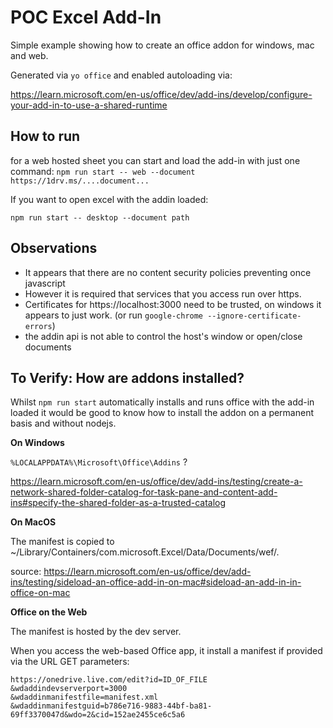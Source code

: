 # POC Excel Add-In

Simple example showing how to create an office addon for windows, mac and web.

Generated via `yo office` and enabled autoloading via:

https://learn.microsoft.com/en-us/office/dev/add-ins/develop/configure-your-add-in-to-use-a-shared-runtime

## How to run

for a web hosted sheet you can start and load the add-in with just one command:
`npm run start -- web --document https://1drv.ms/....document...`

If you want to open excel with the addin loaded:

`npm run start -- desktop --document path`

## Observations


- It appears that there are no content security policies preventing once javascript
- However it is required that services that you access run over https.
- Certificates for https://localhost:3000 need to be trusted, on windows it appears to just work. (or run `google-chrome --ignore-certificate-errors`)
- the addin api is not able to control the host's window  or open/close documents


## To Verify: How are addons installed?

Whilst `npm run start` automatically installs and runs office with the add-in loaded it would be good to know how to install the addon on a permanent basis and without nodejs.


**On Windows**

`%LOCALAPPDATA%\Microsoft\Office\Addins` ?

https://learn.microsoft.com/en-us/office/dev/add-ins/testing/create-a-network-shared-folder-catalog-for-task-pane-and-content-add-ins#specify-the-shared-folder-as-a-trusted-catalog

**On MacOS**

The manifest is copied to ~/Library/Containers/com.microsoft.Excel/Data/Documents/wef/.

source: https://learn.microsoft.com/en-us/office/dev/add-ins/testing/sideload-an-office-add-in-on-mac#sideload-an-add-in-in-office-on-mac

**Office on the Web**

The manifest is hosted by the dev server.

When you access the web-based Office app, it install a manifest if provided via the URL GET parameters:

```
https://onedrive.live.com/edit?id=ID_OF_FILE
&wdaddindevserverport=3000
&wdaddinmanifestfile=manifest.xml
&wdaddinmanifestguid=b786e716-9883-44bf-ba81-69ff3370047d&wdo=2&cid=152ae2455ce6c5a6
```
